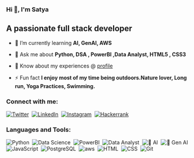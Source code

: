 ### Hi 👋, I'm Satya

## A passionate full stack developer
- 🌱 I’m currently learning **AI, GenAI, AWS**

- 💬 Ask me about **Python, DSA , PowerBI ,Data Analyst, HTML5 , CSS3**

- 📄 Know about my experiences @ [profile](https://uppathidev.github.io/assets/Reddy_FullStack_9+Years_Exp.pdf)

- ⚡ Fun fact **I enjoy most of my time being outdoors.Nature lover, Long run, Yoga Practices, Swimming.**

### Connect with me:

[![Twitter](https://img.shields.io/badge/-Twitter-05122A?style=flat&logo=twitter)](https://twitter.com/reddyuppathi)&nbsp;
[![LinkedIn](https://img.shields.io/badge/-LinkedIn-05122A?style=flat&logo=linkedin)](https://linkedin.com/in/reddy-uppathi)&nbsp;
[![Instagram](https://img.shields.io/badge/-Instagram-05122A?style=flat&logo=instagram)](https://www.instagram.com/angularcode/)&nbsp;
[![Hackerrank](https://img.shields.io/badge/-HackerRank-3a424f?style=flat&logo=hackerrank)](https://www.hackerrank.com/profile/popvictoria73)&nbsp;

### Languages and Tools:


![Python](https://img.shields.io/badge/-Python-05122A?style=flat&logo=python)&nbsp;
![Data Science](https://img.shields.io/badge/-Data%20Science-05122A?style=flat&logo=jupyter
)&nbsp;
![PowerBI](https://img.shields.io/badge/-Power%20BI-05122A?style=flat&logo=powerbi
)&nbsp;
![Data Analyst](https://img.shields.io/badge/-Data%20Analyst-05122A?style=flat&logo=tableau
)&nbsp;
![🧠 AI](https://img.shields.io/badge/-🧠%20AI-0A0A0A?style=flat)&nbsp;
![🤖 Gen AI](https://img.shields.io/badge/-🤖%20Generative%20AI-1f1f1f?style=flat)&nbsp;
![JavaScript](https://img.shields.io/badge/-JavaScript-05122A?style=flat&logo=javascript)&nbsp;
![PostgreSQL](https://img.shields.io/badge/PostgreSQL-4169E1?style=flat&logo=postgresql&logoColor=white)&nbsp;
![aws](https://img.shields.io/badge/-AmazonAWS-05122A?style=flat&logo=amazon-aws)&nbsp;
![HTML](https://img.shields.io/badge/-HTML-05122A?style=flat&logo=HTML5)&nbsp;
![CSS](https://img.shields.io/badge/-CSS-05122A?style=flat&logo=CSS3&logoColor=1572B6)&nbsp;
![Git](https://img.shields.io/badge/-Git-05122A?style=flat&logo=git)&nbsp;

<br />

